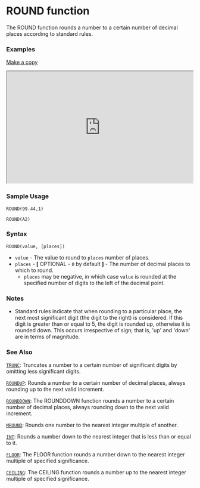# ROUND function

The ROUND function rounds a number to a certain number of decimal places according to standard rules.

### Examples

[Make a copy](https://docs.google.com/spreadsheets/d/1HdilksQZ8KEiHdZrQcAxpEKIho6X4ybvxdmNLW9xe5g/copy)

<iframe height="300" src="https://docs.google.com/spreadsheet/pub?key=0As3tAuweYU9QdGg1cWtLYnJ6eTdYeDVhYnhRQ1NHY3c&output=html" width="500"></iframe>

### Sample Usage

`ROUND(99.44,1)`

`ROUND(A2)`

### Syntax

`ROUND(value, [places])`

* `value` - The value to round to `places` number of places.
* `places` - **[** OPTIONAL - `0` by default **]** - The number of decimal places to which to round.
  * `places` may be negative, in which case `value` is rounded at the specified number of digits to the left of the decimal point.

### Notes

* Standard rules indicate that when rounding to a particular place, the next most significant digit (the digit to the right) is considered. If this digit is greater than or equal to 5, the digit is rounded up, otherwise it is rounded down. This occurs irrespective of sign; that is, 'up' and 'down' are in terms of magnitude.

### See Also

[`TRUNC`](https://support.google.com/docs/answer/3093588): Truncates a number to a certain number of significant digits by omitting less significant digits.

[`ROUNDUP`](https://support.google.com/docs/answer/3093443): Rounds a number to a certain number of decimal places, always rounding up to the next valid increment.

[`ROUNDDOWN`](https://support.google.com/docs/answer/3093442): The ROUNDDOWN function rounds a number to a certain number of decimal places, always rounding down to the next valid increment.

[`MROUND`](https://support.google.com/docs/answer/3093426): Rounds one number to the nearest integer multiple of another.

[`INT`](https://support.google.com/docs/answer/3093490): Rounds a number down to the nearest integer that is less than or equal to it.

[`FLOOR`](https://support.google.com/docs/answer/3093487): The FLOOR function rounds a number down to the nearest integer multiple of specified significance.

[`CEILING`](https://support.google.com/docs/answer/3093471): The CEILING function rounds a number up to the nearest integer multiple of specified significance.
